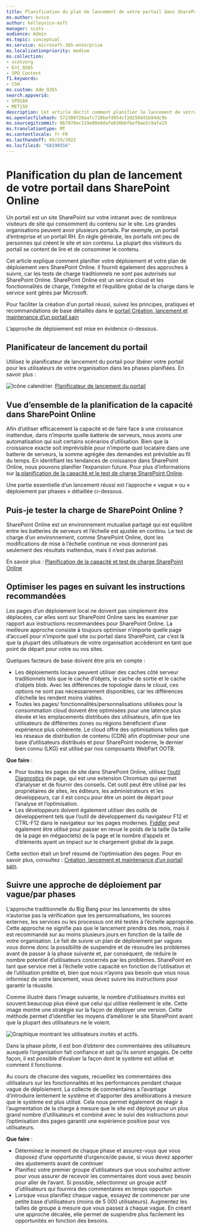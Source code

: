 ```yaml
---
title: Planification du plan de lancement de votre portail dans SharePoint Online
ms.author: kvice
author: kelleyvice-msft
manager: scotv
audience: Admin
ms.topic: conceptual
ms.service: microsoft-365-enterprise
ms.localizationpriority: medium
ms.collection:
- scotvorg
- Ent_O365
- SPO_Content
f1.keywords:
- CSH
ms.custom: Adm_O365
search.appverid:
- SPO160
- MET150
description: Cet article décrit comment planifier le lancement de votre portail dans SharePoint Online et les étapes à suivre pour un lancement réussi
ms.openlocfilehash: 572300720aafc720befd954cf2d250d41b94dc9b
ms.sourcegitcommit: 0b7070ec119e00e0dafe030bbfbef0ae5c9afa19
ms.translationtype: MT
ms.contentlocale: fr-FR
ms.lasthandoff: 09/29/2022
ms.locfileid: "68198556"
---
```

# <a name="planning-your-portal-launch-roll-out-plan-in-sharepoint-online"></a>Planification du plan de lancement de votre portail dans SharePoint Online

Un portail est un site SharePoint sur votre intranet avec de nombreux visiteurs de site qui consomment du contenu sur le site. Les grandes organisations peuvent avoir plusieurs portails. Par exemple, un portail d’entreprise et un portail RH. En règle générale, les portails ont peu de personnes qui créent le site et son contenu. La plupart des visiteurs du portail se content de lire et de consommer le contenu.

Cet article explique comment planifier votre déploiement et votre plan de déploiement vers SharePoint Online. Il fournit également des approches à suivre, car les tests de charge traditionnels ne sont pas autorisés sur SharePoint Online. SharePoint Online est un service cloud et les fonctionnalités de charge, l’intégrité et l’équilibre global de la charge dans le service sont gérés par Microsoft.

Pour faciliter la création d’un portail réussi, suivez les principes, pratiques et recommandations de base détaillés dans le [portail Création, lancement et maintenance d’un portail sain](/sharepoint/portal-health)

L’approche de déploiement est mise en évidence ci-dessous.

## <a name="portal-launch-scheduler"></a>Planificateur de lancement du portail

Utilisez le planificateur de lancement du portail pour libérer votre portail pour les utilisateurs de votre organisation dans les phases planifiées. En savoir plus :

![Icône calendrier.](../media/calendar.png) [Planificateur de lancement du portail](/microsoft-365/enterprise/portallaunchscheduler)

## <a name="overview-of-capacity-planning-in-sharepoint-online"></a>Vue d’ensemble de la planification de la capacité dans SharePoint Online

Afin d’utiliser efficacement la capacité et de faire face à une croissance inattendue, dans n’importe quelle batterie de serveurs, nous avons une automatisation qui suit certains scénarios d’utilisation. Bien que la croissance exacte soit imprévisible pour n’importe quel locataire dans une batterie de serveurs, la somme agrégée des demandes est prévisible au fil du temps. En identifiant les tendances de croissance dans SharePoint Online, nous pouvons planifier l’expansion future. Pour plus d’informations sur [la planification de la capacité et le test de charge SharePoint Online](capacity-planning-and-load-testing-sharepoint-online.md).

Une partie essentielle d’un lancement réussi est l’approche « vague » ou « déploiement par phases » détaillée ci-dessous.

## <a name="can-i-load-test-sharepoint-online"></a>Puis-je tester la charge de SharePoint Online ?

SharePoint Online est un environnement mutualisé partagé qui est équilibré entre les batteries de serveurs et l’échelle est ajustée en continu. Le test de charge d’un environnement, comme SharePoint Online, dont les modifications de mise à l’échelle continue ne vous donneront pas seulement des résultats inattendus, mais il n’est pas autorisé.

En savoir plus :  [Planification de la capacité et test de charge SharePoint Online](capacity-planning-and-load-testing-sharepoint-online.md)

## <a name="optimize-pages-by-following-recommended-guidelines"></a>Optimiser les pages en suivant les instructions recommandées

Les pages d’un déploiement local ne doivent pas simplement être déplacées, car elles sont sur SharePoint Online sans les examiner par rapport aux instructions recommandées pour SharePoint Online. La meilleure approche consiste à toujours optimiser n’importe quelle page d’accueil pour n’importe quel site ou portail dans SharePoint, car c’est là que la plupart des utilisateurs de votre organisation accèderont en tant que point de départ pour votre ou vos sites.

Quelques facteurs de base doivent être pris en compte :

- Les déploiements locaux peuvent utiliser des caches côté serveur traditionnels tels que le cache d’objets, le cache de sortie et le cache d’objets blob. Avec les différences de topologie dans le cloud, ces options ne sont pas nécessairement disponibles, car les différences d’échelle les rendent moins viables.
- Toutes les pages/ fonctionnalités/personnalisations utilisées pour la consommation cloud doivent être optimisées pour une latence plus élevée et les emplacements distribués des utilisateurs, afin que les utilisateurs de différentes zones ou régions bénéficient d’une expérience plus cohérente. Le cloud offre des optimisations telles que les réseaux de distribution de contenu (CDN) afin d’optimiser pour une base d’utilisateurs distribués et pour SharePoint moderne, le dernier bien connu (LKG) est utilisé par nos composants WebPart OOTB.

**Que faire** :

- Pour toutes les pages de site dans SharePoint Online, utilisez [l’outil Diagnostics](./page-diagnostics-for-spo.md) de page, qui est une extension Chromium qui permet d’analyser et de fournir des conseils. Cet outil peut être utilisé par les propriétaires de sites, les éditeurs, les administrateurs et les développeurs, car il est conçu pour être un point de départ pour l’analyse et l’optimisation.
- Les développeurs doivent également utiliser des outils de développement tels que l’outil de développement du navigateur F12 et CTRL-F12 dans le navigateur sur les pages modernes. [Fiddler](https://www.telerik.com/download/fiddler) peut également être utilisé pour passer en revue le poids de la taille (la taille de la page en mégaoctets) de la page et le nombre d’appels et d’éléments ayant un impact sur le chargement global de la page.

Cette section était un bref résumé de l’optimisation des pages.  Pour en savoir plus, consultez :  [Création, lancement et maintenance d’un portail sain](/sharepoint/portal-health).

## <a name="follow-a-wave--phased-roll-out-approach"></a>Suivre une approche de déploiement par vague/par phases

L’approche traditionnelle du Big Bang pour les lancements de sites n’autorise pas la vérification que les personnalisations, les sources externes, les services ou les processus ont été testés à l’échelle appropriée. Cette approche ne signifie pas que le lancement prendra des mois, mais il est recommandé sur au moins plusieurs jours en fonction de la taille de votre organisation. Le fait de suivre un plan de déploiement par vagues vous donne donc la possibilité de suspendre et de résoudre les problèmes avant de passer à la phase suivante et, par conséquent, de réduire le nombre potentiel d’utilisateurs concernés par les problèmes. SharePoint en tant que service met à l’échelle votre capacité en fonction de l’utilisation et de l’utilisation prédite et, bien que nous n’ayons pas besoin que vous nous informiez de votre lancement, vous devez suivre les instructions pour garantir la réussite.

Comme illustré dans l’image suivante, le nombre d’utilisateurs invités est souvent beaucoup plus élevé que celui qui utilise réellement le site. Cette image montre une stratégie sur la façon de déployer une version. Cette méthode permet d’identifier les moyens d’améliorer le site SharePoint avant que la plupart des utilisateurs ne le voient.

![Graphique montrant les utilisateurs invités et actifs.](../media/0bc14a20-9420-4986-b9b9-fbcd2c6e0fb9.png)

Dans la phase pilote, il est bon d’obtenir des commentaires des utilisateurs auxquels l’organisation fait confiance et sait qu’ils seront engagés. De cette façon, il est possible d’évaluer la façon dont le système est utilisé et comment il fonctionne.

Au cours de chacune des vagues, recueillez les commentaires des utilisateurs sur les fonctionnalités et les performances pendant chaque vague de déploiement. La collecte de commentaires a l’avantage d’introduire lentement le système et d’apporter des améliorations à mesure que le système est plus utilisé. Cela nous permet également de réagir à l’augmentation de la charge à mesure que le site est déployé pour un plus grand nombre d’utilisateurs et combiné avec le suivi des instructions pour l’optimisation des pages garantit une expérience positive pour vos utilisateurs.

**Que faire** :

- Déterminez le moment de chaque phase et assurez-vous que vous disposez d’une opportunité d’urgence/de pause, si vous devez apporter des ajustements avant de continuer
- Planifiez votre premier groupe d’utilisateurs que vous souhaitez activer pour vous assurer de recevoir les commentaires dont vous avez besoin pour aller de l’avant.  Si possible, sélectionnez un groupe actif d’utilisateurs qui fournira des commentaires en temps opportun
- Lorsque vous planifiez chaque vague, essayez de commencer par une petite base d’utilisateurs (moins de 5 000 utilisateurs). Augmentez les tailles de groupe à mesure que vous passez à chaque vague. En créant une approche décalée, elle permet de suspendre plus facilement les opportunités en fonction des besoins.

